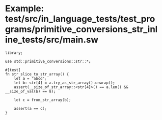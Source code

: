# Example: test/src/in_language_tests/test_programs/primitive_conversions_str_inline_tests/src/main.sw

```sway
library;

use std::primitive_conversions::str::*;

#[test]
fn str_slice_to_str_array() {
    let a = "abcd";
    let b: str[4] = a.try_as_str_array().unwrap();
    assert(__size_of_str_array::<str[4]>() == a.len() && __size_of_val(b) == 8);

    let c = from_str_array(b);

    assert(a == c);
}

```
